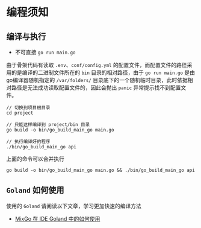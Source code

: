 # 编程须知

## 编译与执行

- 不可直接 `go run main.go`

由于骨架代码有读取 `.env`、`conf/config.yml` 的配置文件，而配置文件的路径采用的是编译的二进制文件所在的 `bin` 目录的相对路径，由于 `go run main.go` 是由go编译器随机指定的 `/var/folders/` 目录底下的一个随机临时目录，此时依据相对路径是无法成功读取配置文件的，因此会抛出 `panic` 异常提示找不到配置文件。

```
// 切换到项目根目录
cd project

// 只能这样编译到 project/bin 目录
go build -o bin/go_build_main_go main.go

// 执行编译好的程序
./bin/go_build_main_go api
```

上面的命令可以合并执行

```
go build -o bin/go_build_main_go main.go && ./bin/go_build_main_go api
```

## `Goland` 如何使用

使用的 `Goland` 请阅读以下文章，学习更加快速的编译方法

- [MixGo 在 IDE Goland 中的如何使用](https://zhuanlan.zhihu.com/p/391857663)

